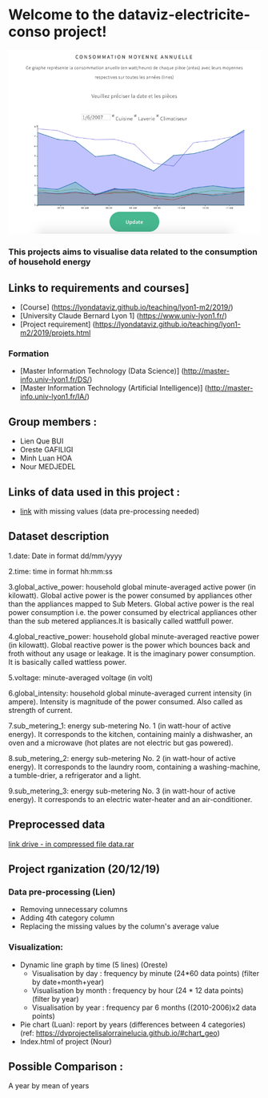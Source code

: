 # Welcome to the dataviz-electricite-conso project!
![Representative Image](dataviz.png)

### This projects aims to visualise data related to the consumption of household energy 

## Links to requirements and courses]
- [Course] (https://lyondataviz.github.io/teaching/lyon1-m2/2019/)
- [University Claude Bernard Lyon 1] (https://www.univ-lyon1.fr/)
- [Project requirement] (https://lyondataviz.github.io/teaching/lyon1-m2/2019/projets.html
### Formation
- [Master Information Technology (Data Science)] (http://master-info.univ-lyon1.fr/DS/)
- [Master Information Technology (Artificial Intelligence)] (http://master-info.univ-lyon1.fr/IA/)

## Group members : 
- Lien Que BUI
- Oreste GAFILIGI
- Minh Luan HOA
- Nour MEDJEDEL

## Links of data used in this project : 
- [link](https://archive.ics.uci.edu/ml/datasets/individual+household+electric+power+consumption) with missing values (data pre-processing needed)

## Dataset description
1.date: Date in format dd/mm/yyyy

2.time: time in format hh:mm:ss

3.global_active_power: household global minute-averaged active power (in kilowatt). Global active power is the power consumed by appliances other than the appliances mapped to Sub Meters. Global active power is the real power consumption i.e. the power consumed by electrical appliances other than the sub metered appliances.It is basically called wattfull power.

4.global_reactive_power: household global minute-averaged reactive power (in kilowatt). Global reactive power is the power which bounces back and froth without any usage or leakage. It is the imaginary power consumption. It is basically called wattless power.

5.voltage: minute-averaged voltage (in volt)

6.global_intensity: household global minute-averaged current intensity (in ampere). Intensity is magnitude of the power consumed. Also called as strength of current.

7.sub_metering_1: energy sub-metering No. 1 (in watt-hour of active energy). It corresponds to the kitchen, containing mainly a dishwasher, an oven and a microwave (hot plates are not electric but gas powered).

8.sub_metering_2: energy sub-metering No. 2 (in watt-hour of active energy). It corresponds to the laundry room, containing a washing-machine, a tumble-drier, a refrigerator and a light.

9.sub_metering_3: energy sub-metering No. 3 (in watt-hour of active energy). It corresponds to an electric water-heater and an air-conditioner.

## Preprocessed data
[link drive - in compressed file data.rar](https://drive.google.com/drive/folders/1DabjyJMGjsyqjZDjEPxz8-r9sdVCDExh)

## Project rganization (20/12/19)

### Data pre-processing (Lien) 
- Removing unnecessary columns
- Adding 4th category column
- Replacing the missing values by the column's average value

### Visualization:  
- Dynamic line graph by time (5 lines) (Oreste)
  + Visualisation by day : frequency by minute (24*60 data points)  (filter by date+month+year)
  + Visualisation by month  : frequency by hour (24 * 12 data points) (filter by year)  
  + Visualisation by year : frequency par 6 months ((2010-2006)x2 data points) 
- Pie chart (Luan): report by years (differences between 4 categories) (ref: https://dvprojectelisalorrainelucia.github.io/#chart_geo)  
- Index.html of project (Nour)

## Possible Comparison :  
A year by mean of years
